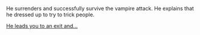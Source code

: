 He surrenders and successfully survive the vampire attack.
He explains that he dressed up to try to trick people.

[He leads you to an exit and...](s4-e-ygcandies.md)